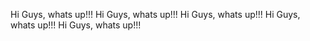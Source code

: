 Hi Guys, whats up!!!
Hi Guys, whats up!!!
Hi Guys, whats up!!!
Hi Guys, whats up!!!
Hi Guys, whats up!!!